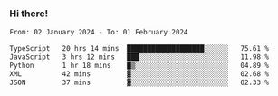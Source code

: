 ### Hi there!

<!--START_SECTION:waka-->

```txt
From: 02 January 2024 - To: 01 February 2024

TypeScript   20 hrs 14 mins  ███████████████████░░░░░░   75.61 %
JavaScript   3 hrs 12 mins   ███░░░░░░░░░░░░░░░░░░░░░░   11.98 %
Python       1 hr 18 mins    █▒░░░░░░░░░░░░░░░░░░░░░░░   04.89 %
XML          42 mins         ▓░░░░░░░░░░░░░░░░░░░░░░░░   02.68 %
JSON         37 mins         ▓░░░░░░░░░░░░░░░░░░░░░░░░   02.33 %
```

<!--END_SECTION:waka-->
